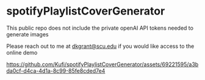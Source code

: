 # spotifyPlaylistCoverGenerator

This public repo does not include the private openAI API tokens needed to generate images

Please reach out to me at dkgrant@scu.edu if you would like access to the online demo

https://github.com/Kufi/spotifyPlaylistCoverGenerator/assets/69221595/a3bda0cf-d4ca-4d1a-8c99-85fe8cded7e4

